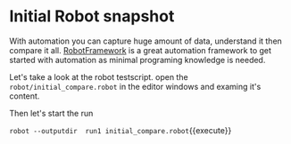 # Initial Robot snapshot

With automation you can capture huge amount of data, understand it then compare
it all. [RobotFramework](http://robotframework.org/) is a great automation
framework to get started with automation as minimal programing knowledge is
needed.

Let's take a look at the robot testscript. open the
`robot/initial_compare.robot` in the editor windows and
examing it's content.

Then let's start the run

`robot --outputdir  run1 initial_compare.robot`{{execute}}


